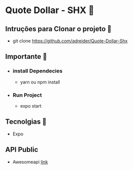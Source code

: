 # Quote Dollar - SHX 🏢

## Intruções para Clonar o projeto 📓
  - git clone https://github.com/adreider/Quote-Dollar-Shx

## Importante 🔴
 - ### install Dependecies
    - yarn ou npm install
 - ### Run Project
    - expo start

## Tecnolgias 🚀
  - Expo

## API Public
  - Awesomeapi <a href="https://docs.awesomeapi.com.br/api-de-moedas">link</a>
